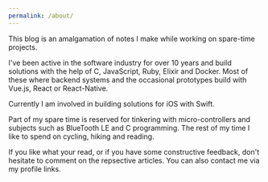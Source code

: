 ```yaml
---
permalink: /about/
---
```

This blog is an amalgamation of notes I make while working on spare-time projects.

I've been active in the software industry for over 10 years and build solutions with the help of C, JavaScript, Ruby, Elixir and Docker. Most of these where backend systems and the occasional prototypes build with Vue.js, React or React-Native.

Currently I am involved in building solutions for iOS with Swift.

Part of my spare time is reserved for tinkering with micro-controllers and subjects such as BlueTooth LE and C programming. The rest of my time I like to spend on cycling, hiking and reading.

If you like what your read, or if you have some constructive feedback, don't hesitate to comment on the repsective articles. You can also contact me via my profile links.